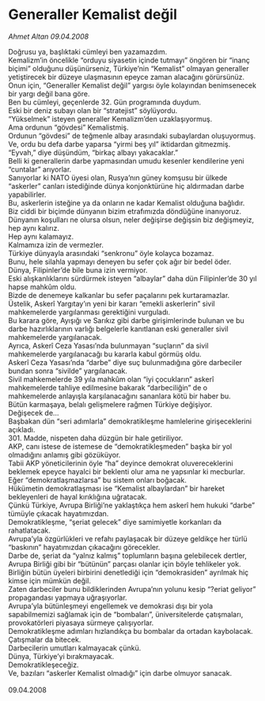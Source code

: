 # Generaller Kemalist değil

*Ahmet Altan 09.04.2008*

<div class="taraf_structure_2col_1zq">
<div class="margen_n">



 <p>Doğrusu ya, başlıktaki cümleyi ben yazamazdım.<br/>
Kemalizm’in öncelikle “orduyu siyasetin içinde tutmayı” öngören bir “inanç biçimi” olduğunu düşünürseniz, Türkiye’nin “Kemalist” olmayan generaller yetiştirecek bir düzeye ulaşmasının epeyce zaman alacağını görürsünüz.<br/>
Onun için, “Generaller Kemalist değil” yargısı öyle kolayından benimsenecek bir yargı değil bana göre.<br/>
Ben bu cümleyi, geçenlerde 32. Gün programında duydum.<br/>
Eski bir deniz subayı olan bir “stratejist” söylüyordu.<br/>
“Yükselmek” isteyen generaller Kemalizm’den uzaklaşıyormuş.<br/>
Ama ordunun “gövdesi” Kemalistmiş.<br/>
Ordunun “gövdesi” de teğmenle albay arasındaki subaylardan oluşuyormuş.<br/>
Ve, ordu bu defa darbe yaparsa “yirmi beş yıl” iktidardan gitmezmiş.<br/>
“Eyvah,” diye düşündüm, “birkaç albayı yakacaklar.”<br/>
Belli ki generallerin darbe yapmasından umudu kesenler kendilerine yeni “cuntalar” arıyorlar.<br/>
Sanıyorlar ki NATO üyesi olan, Rusya’nın güney komşusu bir ülkede “askerler” canları istediğinde dünya konjonktürüne hiç aldırmadan darbe yapabilirler.<br/>
Bu, askerlerin isteğine ya da onların ne kadar Kemalist olduğuna bağlıdır.<br/>
Biz ciddi bir biçimde dünyanın bizim etrafımızda döndüğüne inanıyoruz.<br/>
Dünyanın koşulları ne olursa olsun, neler değişirse değişsin biz değişmeyiz, hep aynı kalırız.<br/>
Hep aynı kalamayız.<br/>
Kalmamıza izin de vermezler.<br/>
Türkiye dünyayla arasındaki “senkronu” öyle kolayca bozamaz.<br/>
Bunu, hele silahla yapmayı deneyen bu sefer çok ağır bir bedel öder.<br/>
Dünya, Filipinler’de bile buna izin vermiyor.<br/>
Eski alışkanlıklarını sürdürmek isteyen “albaylar” daha dün Filipinler’de 30 yıl hapse mahkûm oldu.<br/>
Bizde de denemeye kalkanlar bu sefer paçalarını pek kurtaramazlar.<br/>
Üstelik, Askerî Yargıtay’ın yeni bir kararı “emekli askerlerin” sivil mahkemelerde yargılanması gerektiğini vurguladı.<br/>
Bu karara göre, Ayışığı ve Sarıkız gibi darbe girişimlerinde bulunan ve bu darbe hazırlıklarının varlığı belgelerle kanıtlanan eski generaller sivil mahkemelerde yargılanacak.<br/>
Ayrıca, Askerî Ceza Yasası’nda bulunmayan “suçların” da sivil mahkemelerde yargılanacağı bu kararla kabul görmüş oldu.<br/>
Askerî Ceza Yasası’nda “darbe” diye suç bulunmadığına göre darbeciler bundan sonra “sivilde” yargılanacak.<br/>
Sivil mahkemelerde 39 yıla mahkûm olan “iyi çocukların” askerî mahkemelerde tahliye edilmesine bakarak “darbeciliğin” de o mahkemelerde anlayışla karşılanacağını sananlara kötü bir haber bu.<br/>
Bütün karmaşaya, belalı gelişmelere rağmen Türkiye değişiyor.<br/>
Değişecek de…<br/>
Başbakan dün “seri adımlarla” demokratikleşme hamlelerine girişeceklerini açıkladı.<br/>
301. Madde, nispeten daha düzgün bir hale getiriliyor.<br/>
AKP, canı istese de istemese de “demokratikleşmeden” başka bir yol olmadığını anlamış gibi gözüküyor.<br/>
Tabii AKP yöneticilerinin öyle “ha” deyince demokrat oluvereceklerini beklemek epeyce hayalci bir beklenti olur ama ne yapsınlar ki mecburlar.<br/>
Eğer “demokratlaşmazlarsa” bu sistem onları boğacak.<br/>
Hükümetin demokratlaşması ise “Kemalist albaylardan” bir hareket bekleyenleri de hayal kırıklığına uğratacak.<br/>
Çünkü Türkiye, Avrupa Birliği’ne yaklaştıkça hem askerî hem hukuki “darbe” tümüyle çıkacak hayatımızdan.<br/>
Demokratikleşme, “şeriat gelecek” diye samimiyetle korkanları da rahatlatacak.<br/>
Avrupa’yla özgürlükleri ve refahı paylaşacak bir düzeye geldikçe her türlü “baskının” hayatımızdan çıkacağını görecekler.<br/>
Darbe de, şeriat da “yalnız kalmış” toplumların başına gelebilecek dertler, Avrupa Birliği gibi bir “bütünün” parçası olanlar için böyle tehlikeler yok.<br/>
Birliğin bütün üyeleri birbirini denetlediği için “demokrasiden” ayrılmak hiç kimse için mümkün değil.<br/>
Zaten darbeciler bunu bildiklerinden Avrupa’nın yolunu kesip “?eriat geliyor” propagandası yapmaya uğraşıyorlar.<br/>
Avrupa’yla bütünleşmeyi engellemek ve demokrasi dışı bir yola sapabilmemizi sağlamak için de “bombaları”, üniversitelerde çatışmaları, provokatörleri piyasaya sürmeye çalışıyorlar.<br/>
Demokratikleşme adımları hızlandıkça bu bombalar da ortadan kaybolacak.<br/>
Çatışmalar da bitecek.<br/>
Darbecilerin umutları kalmayacak çünkü.<br/>
Dünya, Türkiye’yi bırakmayacak.<br/>
Demokratikleşeceğiz.<br/>
Ve, bazıları “askerler Kemalist olmadığı” için darbe olmuyor sanacak.<br/>
<br/>
09.04.2008</p>
<br/>
<br/>
<br/>



<br/>


<div id="taraf_not">
</div>

</div>


</div>
